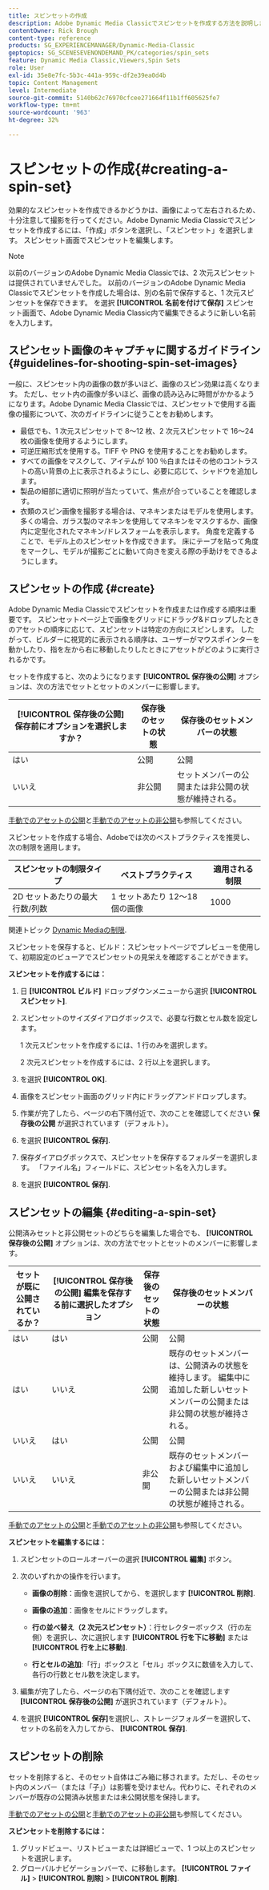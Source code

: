 ```yaml
---
title: スピンセットの作成
description: Adobe Dynamic Media Classicでスピンセットを作成する方法を説明します。
contentOwner: Rick Brough
content-type: reference
products: SG_EXPERIENCEMANAGER/Dynamic-Media-Classic
geptopics: SG_SCENESEVENONDEMAND_PK/categories/spin_sets
feature: Dynamic Media Classic,Viewers,Spin Sets
role: User
exl-id: 35e8e7fc-5b3c-441a-959c-df2e39ea0d4b
topic: Content Management
level: Intermediate
source-git-commit: 5140b62c76970cfcee271664f11b1ff605625fe7
workflow-type: tm+mt
source-wordcount: '963'
ht-degree: 32%

---
```


# スピンセットの作成{#creating-a-spin-set}

効果的なスピンセットを作成できるかどうかは、画像によって左右されるため、十分注意して撮影を行ってください。Adobe Dynamic Media Classicでスピンセットを作成するには、「作成」ボタンを選択し、「スピンセット」を選択します。 スピンセット画面でスピンセットを編集します。

>[!NOTE]
>
>以前のバージョンのAdobe Dynamic Media Classicでは、2 次元スピンセットは提供されていませんでした。 以前のバージョンのAdobe Dynamic Media Classicでスピンセットを作成した場合は、別の名前で保存すると、1 次元スピンセットを保存できます。 を選択 **[!UICONTROL 名前を付けて保存]** スピンセット画面で、Adobe Dynamic Media Classic内で編集できるように新しい名前を入力します。

## スピンセット画像のキャプチャに関するガイドライン {#guidelines-for-shooting-spin-set-images}

一般に、スピンセット内の画像の数が多いほど、画像のスピン効果は高くなります。 ただし、セット内の画像が多いほど、画像の読み込みに時間がかかるようになります。Adobe Dynamic Media Classicでは、スピンセットで使用する画像の撮影について、次のガイドラインに従うことをお勧めします。

* 最低でも、1 次元スピンセットで 8～12 枚、2 次元スピンセットで 16～24 枚の画像を使用するようにします。
* 可逆圧縮形式を使用する。TIFF や PNG を使用することをお勧めします。
* すべての画像をマスクして、アイテムが 100 ％白またはその他のコントラストの高い背景の上に表示されるようにし、必要に応じて、シャドウを追加します。
* 製品の細部に適切に照明が当たっていて、焦点が合っていることを確認します。
* 衣類のスピン画像を撮影する場合は、マネキンまたはモデルを使用します。多くの場合、ガラス製のマネキンを使用してマネキンをマスクするか、画像内に定型化されたマネキン/ドレスフォームを表示します。 角度を定義することで、モデル上のスピンセットを作成できます。 床にテープを貼って角度をマークし、モデルが撮影ごとに動いて向きを変える際の手助けをできるようにします。

## スピンセットの作成 {#create}

Adobe Dynamic Media Classicでスピンセットを作成または作成する順序は重要です。 スピンセットページ上で画像をグリッドにドラッグ&amp;ドロップしたときのアセットの順序に応じて、スピンセットは特定の方向にスピンします。 したがって、ビルダーに視覚的に表示される順序は、ユーザーがマウスポインターを動かしたり、指を左から右に移動したりしたときにアセットがどのように実行されるかです。

セットを作成すると、次のようになります **[!UICONTROL 保存後の公開]** オプションは、次の方法でセットとセットのメンバーに影響します。

| **[!UICONTROL 保存後の公開]** 保存前にオプションを選択しますか？ | 保存後のセットの状態 | 保存後のセットメンバーの状態 |
| --- | --- | --- |
| はい | 公開 | 公開 |
| いいえ | 非公開 | セットメンバーの公開または非公開の状態が維持される。 |

[手動でのアセットの公開](publishing-files.md#manually-publishing-assets)と[手動でのアセットの非公開](publishing-files.md#manually-unpublishing-assets)も参照してください。

スピンセットを作成する場合、Adobeでは次のベストプラクティスを推奨し、次の制限を適用します。

| スピンセットの制限タイプ | ベストプラクティス | 適用される制限 |
| --- | --- | --- |
| 2D セットあたりの最大行数/列数 | 1 セットあたり 12～18 個の画像 | 1000 |

関連トピック [Dynamic Mediaの制限](/help/using/limitations.md).

スピンセットを保存すると、ビルド：スピンセットページでプレビューを使用して、初期設定のビューアでスピンセットの見栄えを確認することができます。

**スピンセットを作成するには：**

1. 日 **[!UICONTROL ビルド]** ドロップダウンメニューから選択 **[!UICONTROL スピンセット]**.
1. スピンセットのサイズダイアログボックスで、必要な行数とセル数を設定します。

   1 次元スピンセットを作成するには、1 行のみを選択します。

   2 次元スピンセットを作成するには、2 行以上を選択します。

1. を選択 **[!UICONTROL OK]**.
1. 画像をスピンセット画面のグリッド内にドラッグアンドドロップします。
1. 作業が完了したら、ページの右下隅付近で、次のことを確認してください **保存後の公開** が選択されています（デフォルト）。
1. を選択 **[!UICONTROL 保存]**.
1. 保存ダイアログボックスで、スピンセットを保存するフォルダーを選択します。 「ファイル名」フィールドに、スピンセット名を入力します。
1. を選択 **[!UICONTROL 保存]**.

## スピンセットの編集 {#editing-a-spin-set}

公開済みセットと非公開セットのどちらを編集した場合でも、 **[!UICONTROL 保存後の公開]** オプションは、次の方法でセットとセットのメンバーに影響します。

| セットが既に公開されているか？ | **[!UICONTROL 保存後の公開]** 編集を保存する前に選択したオプション | 保存後のセットの状態 | 保存後のセットメンバーの状態 |
| --- | --- | --- | --- |
| はい | はい | 公開 | 公開 |
| はい | いいえ | 公開 | 既存のセットメンバーは、公開済みの状態を維持します。 編集中に追加した新しいセットメンバーの公開または非公開の状態が維持される。 |
| いいえ | はい | 公開 | 公開 |
| いいえ | いいえ | 非公開 | 既存のセットメンバーおよび編集中に追加した新しいセットメンバーの公開または非公開の状態が維持される。 |

[手動でのアセットの公開](publishing-files.md#manually-publishing-assets)と[手動でのアセットの非公開](publishing-files.md#manually-unpublishing-assets)も参照してください。

**スピンセットを編集するには：**

1. スピンセットのロールオーバーの選択 **[!UICONTROL 編集]** ボタン。
1. 次のいずれかの操作を行います。

   * **画像の削除**：画像を選択してから、を選択します **[!UICONTROL 削除]**.

   * **画像の追加**：画像をセルにドラッグします。

   * **行の並べ替え（2 次元スピンセット）**：行セレクターボックス（行の左側）を選択し、次に選択します **[!UICONTROL 行を下に移動]** または **[!UICONTROL 行を上に移動]**.

   * **行とセルの追加**:「行」ボックスと「セル」ボックスに数値を入力して、各行の行数とセル数を決定します。

1. 編集が完了したら、ページの右下隅付近で、次のことを確認します **[!UICONTROL 保存後の公開]** が選択されています（デフォルト）。
1. を選択 **[!UICONTROL 保存]**&#x200B;を選択し、ストレージフォルダーを選択して、セットの名前を入力してから、 **[!UICONTROL 保存]**.

## スピンセットの削除

セットを削除すると、そのセット自体はごみ箱に移されます。ただし、そのセット内のメンバー（または「子」）は影響を受けません。代わりに、それぞれのメンバーが既存の公開済み状態または未公開状態を保持します。

[手動でのアセットの公開](publishing-files.md#manually-publishing-assets)と[手動でのアセットの非公開](publishing-files.md#manually-unpublishing-assets)も参照してください。

**スピンセットを削除するには：**

1. グリッドビュー、リストビューまたは詳細ビューで、1 つ以上のスピンセットを選択します。
1. グローバルナビゲーションバーで、に移動します。 **[!UICONTROL ファイル]** > **[!UICONTROL 削除]** > **[!UICONTROL 削除]**.
